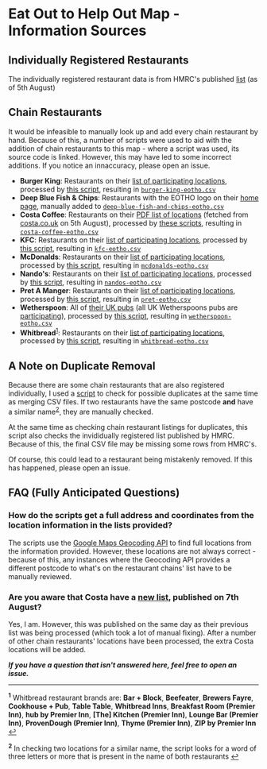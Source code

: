 # Eat Out to Help Out Map -  Information Sources
## Individually Registered Restaurants
The individually registered restaurant data is from HMRC's published [list](https://github.com/hmrc/eat-out-to-help-out-establishments/blob/f88064e90b9b597ac7aaaab7fe4338102de345cb/data/participating-establishments/restaurants.csv) (as of 5th August)


## Chain Restaurants
It would be infeasible to manually look up and add every chain restaurant by hand. Because of this, a number of scripts were used to aid with the addition of chain restaurants to this map - where a script was used, its source code is linked. However, this may have led to some incorrect additions. If you notice an innaccuracy, please open an issue.

 - **Burger King**: Restaurants on their [list of participating locations](https://www.burgerking.co.uk/eatouttohelpout), processed by [this script](https://gist.github.com/hithomasmorelli/3615471adb7e13ad7f6077740e9e5e60), resulting in [`burger-king-eotho.csv`](/chain-restaurants/burger-king/burger-king-eotho.csv)
 - **Deep Blue Fish & Chips**: Restaurants with the EOTHO logo on their [home page](http://www.deepbluerestaurants.com/), manually added to [`deep-blue-fish-and-chips-eotho.csv`](/chain-restaurants/deep-blue-fish-and-chips/deep-blue-fish-and-chips-eotho.csv)
 - **Costa Coffee**: Restaurants on their [PDF list of locations](https://assets.ctfassets.net/royi30b2qd26/6iGhm7zTsmRG1HeINuLdGj/b1a48b6b9bbb677191ca8998c1baac47/eotho-store-list-200803.pdf) (fetched from [costa.co.uk](https://costa.co.uk) on 5th August), processed by [these scripts](https://gist.github.com/hithomasmorelli/fa4078a15c6565b12251ff122b34cb6c), resulting in [`costa-coffee-eotho.csv`](/chain-restaurants/costa-coffee/costa-coffee-eotho.csv)
 - **KFC**: Restaurants on their [list of participating locations](https://www.kfc.co.uk/eoho), processed by [this script](https://gist.github.com/hithomasmorelli/64f7028fdf51ac3923cbcfaf8e8e3990), resulting in [`kfc-eotho.csv`](/chain-restaurants/kfc/kfc-eotho.csv)
 - **McDonalds**: Restaurants on their [list of participating locations](https://www.mcdonalds.com/gb/en-gb/latest-updates/eatout-to-helpout.html), processed by [this script](https://gist.github.com/hithomasmorelli/4471cf91f476bdc7cfd79246617fdace/15c0728ccecf323a64bab156e83552ce717a65c7), resulting in [`mcdonalds-eotho.csv`](/chain-restaurants/mcdonalds/mcdonalds-eotho.csv)
 - **Nando's**: Restaurants on their [list of participating locations](https://www.nandos.co.uk/halfpriceperiperi), processed by [this script](https://gist.github.com/hithomasmorelli/87d1c9ddcf644b76bb884a5912b6f198), resulting in [`nandos-eotho.csv`](/chain-restaurants/nandos/nandos-eotho.csv)
 - **Pret A Manger**: Restaurants on their [list of participating locations](https://www.pret.co.uk/en-GB/eat-out-to-help-out), processed by [this script](https://gist.github.com/hithomasmorelli/21bf84e055f21a6eefb727b629f0c5bb), resulting in [`pret-eotho.csv`](/chain-restaurants/pret/pret-eotho.csv)
 - **Wetherspoon**: All of [their UK pubs](https://www.jdwetherspoon.com/pubs/all-pubs) (all UK Wetherspoons pubs are [participating](https://www.jdwetherspoon.com/news/2020/07/eat-out-to-help-out)), processed by [this script](https://gist.github.com/hithomasmorelli/3d34cfe05c0211e5a500db37e02b8f8f), resulting in [`wetherspoon-eotho.csv`](/chain-restaurants/wetherspoon/wetherspoon-eotho.csv)
 - **Whitbread**<sup>[1](#footnote-1)</sup>: Restaurants on their [list of participating locations](https://www.whitbread.co.uk/media/press-releases/2020/27-07-20-eat-out-to-help-out), processed by [this script](https://gist.github.com/hithomasmorelli/15a891eaae52fc8a777308eef2515270), resulting in [`whitbread-eotho.csv`](/chain-restaurants/whitbread/whitbread-eotho.csv)


## A Note on Duplicate Removal
Because there are some chain restaurants that are also registered individually, I used a [script](https://gist.github.com/hithomasmorelli/cf4c265269a2a9b46404c6ce9846bb1a) to check for possible duplicates at the same time as merging CSV files. If two restaurants have the same postcode **and** have a similar name<sup>[2](#footnote-2)</sup>, they are manually checked.

At the same time as checking chain restaurant listings for duplicates, this script also checks the invididually registered list published by HMRC. Because of this, the final CSV file may be missing some rows from HMRC's.

Of course, this could lead to a restaurant being mistakenly removed. If this has happened, please open an issue.


## FAQ (Fully Anticipated Questions)

### How do the scripts get a full address and coordinates from the location information in the lists provided?
The scripts use the [Google Maps Geocoding API](https://developers.google.com/maps/documentation/geocoding/overview) to find full locations from the information provided. However, these locations are not always correct - because of this, any instances where the Geocoding API provides a different postcode to what's on the restaurant chains' list have to be manually reviewed.

### Are you aware that Costa have a [new list](https://assets.ctfassets.net/royi30b2qd26/6iGhm7zTsmRG1HeINuLdGj/0453996299b9c8ded6456f421de5e15a/eotho-store-list-200807.pdf), published on 7th August?
Yes, I am. However, this was published on the same day as their previous list was being processed (which took a lot of manual fixing). After a number of other chain restaurants' locations have been processed, the extra Costa locations will be added.


***If you have a question that isn't answered here, feel free to open an issue.***

---

<sup id="footnote-1">**1**</sup> Whitbread restaurant brands are: **Bar + Block**, **Beefeater**, **Brewers Fayre**, **Cookhouse + Pub**, **Table Table**, **Whitbread Inns**, **Breakfast Room (Premier Inn)**, **hub by Premier Inn**, **[The] Kitchen (Premier Inn)**, **Lounge Bar (Premier Inn)**, **ProvenDough (Premier Inn)**, **Thyme (Premier Inn)**, **ZIP by Premier Inn** [↩](#chain-restaurants)

<sup id="footnote-2">**2**</sup> In checking two locations for a similar name, the script looks for a word of three letters or more that is present in the name of both restaurants [↩](#a-note-on-duplicate-removal)
